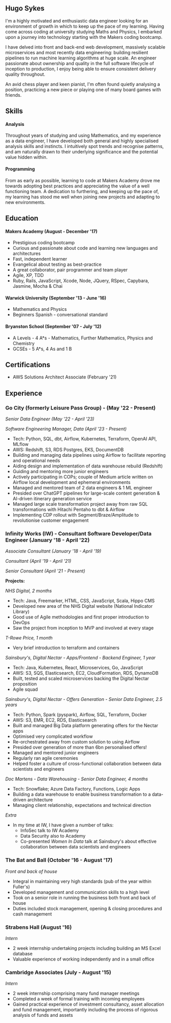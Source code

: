 ## Hugo Sykes


I'm a highly motivated and enthusiastic data engineer looking for an environment of growth in which to keep up the pace of my learning.
Having come across coding at university studying Maths and Physics, I embarked upon a journey into technology starting with the Makers coding bootcamp.

I have delved into front and back-end web development, massively scalable microservices and most recently data engineering: building resilient pipelines to run machine learning algorithms at huge scale.
An engineer passionate about ownership and quality in the full software lifecycle of inception to production, I enjoy being able to ensure consistent delivery quality throughout.

An avid chess player and keen pianist, I'm often found quietly analysing a position, practicing a new piece or playing one of many board games with friends.   

## Skills

#### Analysis

Throughout years of studying and using Mathematics, and my experience as a data engineer, I have developed both general and highly specialised analysis skills and instincts.
I intuitively spot trends and recognise patterns, and am naturally drawn to their underlying significance and the potential value hidden within.

#### Programming

From as early as possible, learning to code at Makers Academy drove me towards adopting best practices and appreciating the value of a well functioning team.
A dedication to furthering, and keeping up the pace of, my learning has stood me well when joining new projects and adapting to new environments.


## Education

#### Makers Academy (August - December '17)

- Prestigious coding bootcamp
- Curious and passionate about code and learning new languages and architectures
- Fast, independent learner
- Evangelical about testing as best-practice
- A great collaborator, pair programmer and team player
- Agile, XP, TDD
- Ruby, Rails, JavaScript, Xcode, Node, JQuery, RSpec, Capybara, Jasmine, Mocha & Chai

#### Warwick University (September '13 - June '16)

- Mathematics and Physics
- Beginners Spanish - conversational standard

#### Bryanston School (September '07 - July '12)

- A Levels - 4 A*s - Mathematics, Further Mathematics, Physics and Chemistry
- GCSEs - 5 A*s, 4 As and 1 B


## Certifications

- AWS Solutions Architect Associate (February '21)


## Experience
### Go City (formerly Leisure Pass Group) - (May '22 - Present)
*Senior Data Engineer (May '22 - April '23)*

*Software Engineering Manager, Data (April '23 - Present)*

- Tech: Python, SQL, dbt, Airflow, Kubernetes, Terraform, OpenAI API, MLflow
- AWS: Redshift, S3, RDS Postgres, EKS, DocumentDB
- Building and managing data pipelines using Airflow to facilitate reporting and operational needs
- Aiding design and implementation of data warehouse rebuild (Redshift)
- Guiding and mentoring more junior engineers
- Actively participating in COPs; couple of Medium article written on Airflow local development and ephemeral environments
- Managed and mentored team of 2 data engineers & 1 ML engineer
- Presided over ChatGPT pipelines for large-scale content generation & AI-driven itinerary generation service
- Managed large scale transformation project away from raw SQL transformations with Hitachi Pentaho to dbt & Airflow
- Implementing CDP rollout with Segment/Braze/Amplitude to revolutionise customer engagement


### Infinity Works (IW) - Consultant Software Developer/Data Engineer (January '18 - April '22)
*Associate Consultant (January '18 - April '19)*

*Consultant (April '19 - April '21)*

*Senior Consultant (April '21 - Present)*

**Projects:**

*NHS Digital, 2 months*
- Tech: Java, Freemarker, HTML, CSS, JavaScript, Scala, Hippo CMS
- Developed new area of the NHS Digital website (National Indicator Library)
- Good use of Agile methodologies and first proper introduction to DevOps
- Saw the project from inception to MVP and involved at every stage

*T-Rowe Price, 1 month*
- Very brief introduction to terraform and containers

*Sainsbury's, Digital Nectar - Apps/Frontend - Backend Engineer, 1 year*
- Tech: Java, Kubernetes, React, Microservices, Go, JavaScript
- AWS: S3, SQS, Elasticsearch, EC2, CloudFormation, RDS, DynamoDB
- Built, tested and scaled microservices backing the Digital Nectar proposition
- Agile squad

*Sainsbury's, Digital Nectar - Offers Generation - Senior Data Engineer, 2.5 years*
- Tech: Python, Spark (pyspark), Airflow, SQL, Terraform, Docker
- AWS: S3, EMR, EC2, RDS, Elasticsearch
- Built and managed Big Data platform generating offers for the Nectar apps
- Optimised very complicated workflow
- Re-orchestrated away from custom solution to using Airflow
- Presided over generation of more than 6bn personalised offers!
- Managed and mentored junior engineers
- Regularly ran agile ceremonies
- Helped foster a culture of cross-functional collaboration between data scientists and engineers

*Doc Martens - Data Warehousing - Senior Data Engineer, 4 months*
- Tech: Snowflake; Azure Data Factory, Functions, Logic Apps
- Building a data warehouse to enable business transformation to a data-driven architecture
- Managing client relationship, expectations and technical direction

*Extra*
- In my time at IW, I have given a number of talks:
   - InfoSec talk to IW Academy
   - Data Security also to Academy
   - Co-presented *Women In Data* talk at Sainsbury's about effective collaboration between data scientists and engineers 

### **The Bat and Ball** (October '16 - August '17)   
*Front and back of house*
- Integral in maintaining very high standards (pub of the year within Fuller's)
- Developed management and communication skills to a high level
- Took on a senior role in running the business both front and back of house
- Duties included stock management, opening & closing procedures and cash management

### **Strabens Hall** (August '16)   
*Intern*  
- 2 week internship undertaking projects including building an MS Excel database
- Valuable experience of working independently and in a small office

### **Cambridge Associates** (July - August '15)   
*Intern*
- 2 week internship comprising many fund manager meetings
- Completed a week of formal training with incoming employees
- Gained practical experience of investment consultancy, asset allocation and fund management,
importantly including the process of rigorous analysis of funds and assets
